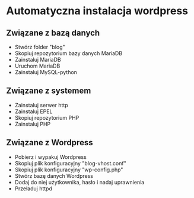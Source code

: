 # Automatyczna instalacja wordpress
## Związane z bazą danych
- Stwórz  folder "blog"
- Skopiuj repozytorium bazy danych MariaDB
- Zainstaluj MariaDB
- Uruchom MariaDB
- Zainstaluj MySQL-python
## Związane z systemem
- Zainstaluj serwer http
- Zainstaluj EPEL
- Skopiuj repozytorium PHP
- Zainstaluj PHP
## Związane z Wordpress
- Pobierz i wypakuj Wordpress
- Skopiuj plik konfiguracyjny "blog-vhost.conf"
- Skopiuj plik konfiguracyjny "wp-config.php"
- Stwórz bazę danych Wordpress
- Dodaj do niej użytkownika, hasło i nadaj uprawnienia
- Przeładuj httpd